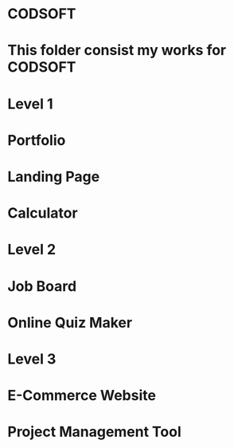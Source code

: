 # CODSOFT

# This folder consist my works for CODSOFT
# Level 1
# Portfolio
# Landing Page
# Calculator

# Level 2
# Job Board
# Online Quiz Maker

# Level 3
# E-Commerce Website
# Project Management Tool

